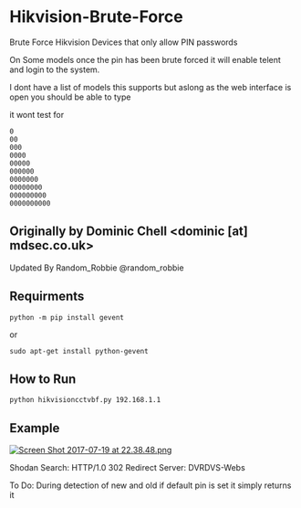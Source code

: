 # Hikvision-Brute-Force
Brute Force Hikvision Devices that only allow PIN passwords

On Some models once the pin has been brute forced it will enable telent and login to the system.


I dont have a list of models this supports but aslong as the web interface is open you should be able to type 

it wont test for
```
0
00
000
0000
00000
000000
0000000
00000000
000000000
0000000000

```


Originally by Dominic Chell <dominic [at] mdsec.co.uk> 
--------
Updated By Random_Robbie @random_robbie




Requirments
--------

```
python -m pip install gevent
```

or

```
sudo apt-get install python-gevent
```


How to Run
------


```
python hikvisioncctvbf.py 192.168.1.1 
```

Example
-------

[![Screen Shot 2017-07-19 at 22.38.48.png](https://s12.postimg.org/yg3s2g46l/Screen_Shot_2017-07-19_at_22.38.48.png)](https://postimg.org/image/9a2tvm2w9/)

Shodan Search: HTTP/1.0 302 Redirect Server: DVRDVS-Webs

To Do:
During detection of new and old if default pin is set it simply returns it
